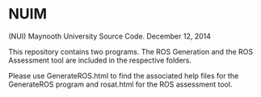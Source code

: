NUIM
====

(NUI) Maynooth University Source Code. December 12, 2014

This repository contains two programs. The ROS Generation and the ROS Assessment tool are included in the respective folders.

Please use GenerateROS.html to find the associated help files for the GenerateROS program and rosat.html for the ROS assessment tool. 

